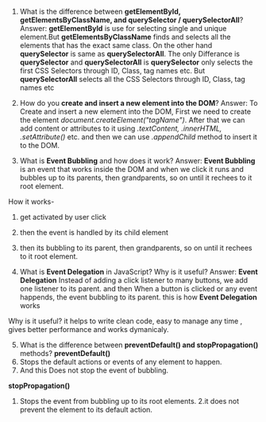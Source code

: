 
1. What is the difference between **getElementById, getElementsByClassName, and querySelector / querySelectorAll**?
Answer: 
  **getElementById** is use for selecting single and unique element.But **getElementsByClassName** finds and selects all the elements that has the exact same class. On the other hand   **querySelector** is same as **querySelectorAll**. The only Differance is **querySelector** and **querySelectorAll** is **querySelector** only selects the first CSS Selectors through ID, Class, tag names etc. But **querySelectorAll** selects all the CSS Selectors through ID, Class, tag names etc


2. How do you **create and insert a new element into the DOM**?
Answer: 
To Create and insert a new element into the DOM, First we need to create the element 
*document.createElement("tagName")*. After that we can add content or attributes to it using *.textContent, .innerHTML, .setAttribute()* etc. and then we can use *.appendChild* method to insert it to the DOM.


3. What is **Event Bubbling** and how does it work?
Answer:
**Event Bubbling** is an event that works inside the DOM and when we click it runs and bubbles up to its parents, then grandparents, so on until it rechees to it root element.

How it works-
  1. get activated by user click
  2. then the event is handled by its child element
  3. then its bubbling to its parent, then grandparents, so on until it rechees to it root element.

4. What is **Event Delegation** in JavaScript? Why is it useful?
Answer: 
**Event Delegation**
Instead of adding a click listener to many buttons, we add one listener to its parent. and then When a button is clicked or any event happends, the event bubbling to its parent. this is how **Event Delegation** works

Why is it useful?
it helps to write clean code, easy to manage any time , gives better performance and works dymanicaly.


5. What is the difference between **preventDefault() and stopPropagation()** methods?
**preventDefault()**
1. Stops the default actions or events of any element to happen.
2. And this Does not stop the event of bubbling.

**stopPropagation()**
1. Stops the event from bubbling up to its root elements.
2.it does not prevent the element to its default action.

